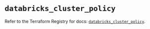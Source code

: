 # `databricks_cluster_policy`

Refer to the Terraform Registry for docs: [`databricks_cluster_policy`](https://registry.terraform.io/providers/databricks/databricks/1.50.0/docs/resources/cluster_policy).

